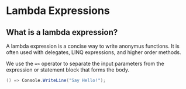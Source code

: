 # Lambda Expressions


## What is a lambda expression?

A lambda expression is a concise way to write anonymus functions. It is often used with delegates, LINQ expressions, and higher order methods.

We use the `=>` operator to separate the input parameters from the expression or statement block that forms the body.

```csharp
() => Console.WriteLine("Say Hello!");
```
